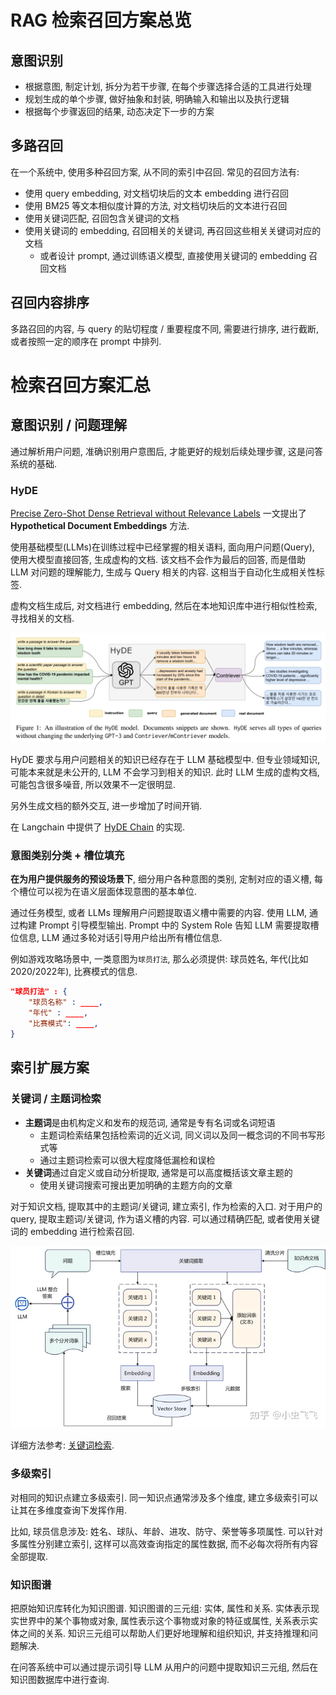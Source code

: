 # RAG 检索召回方案总览

## 意图识别

- 根据意图, 制定计划, 拆分为若干步骤, 在每个步骤选择合适的工具进行处理
- 规划生成的单个步骤, 做好抽象和封装, 明确输入和输出以及执行逻辑
- 根据每个步骤返回的结果, 动态决定下一步的方案

## 多路召回

在一个系统中, 使用多种召回方案, 从不同的索引中召回. 常见的召回方法有:

- 使用 query embedding, 对文档切块后的文本 embedding 进行召回
- 使用 BM25 等文本相似度计算的方法, 对文档切块后的文本进行召回
- 使用关键词匹配, 召回包含关键词的文档
- 使用关键词的 embedding, 召回相关的关键词, 再召回这些相关关键词对应的文档
  - 或者设计 prompt, 通过训练语义模型, 直接使用关键词的 embedding 召回文档

## 召回内容排序

多路召回的内容, 与 query 的贴切程度 / 重要程度不同, 需要进行排序, 进行截断, 或者按照一定的顺序在 prompt 中排列.

# 检索召回方案汇总

## 意图识别 / 问题理解

通过解析用户问题, 准确识别用户意图后, 才能更好的规划后续处理步骤, 这是问答系统的基础.

### HyDE

[Precise Zero-Shot Dense Retrieval without Relevance Labels](https://arxiv.org/abs/2212.10496) 一文提出了 **Hypothetical Document Embeddings** 方法.

使用基础模型(LLMs)在训练过程中已经掌握的相关语料, 面向用户问题(Query), 使用大模型直接回答, 生成虚构的文档. 该文档不会作为最后的回答, 而是借助 LLM 对问题的理解能力, 生成与 Query 相关的内容. 这相当于自动化生成相关性标签.

虚构文档生成后, 对文档进行 embedding, 然后在本地知识库中进行相似性检索, 寻找相关的文档.

![](/resources/images/llm/rag-3.png)

HyDE 要求与用户问题相关的知识已经存在于 LLM 基础模型中. 但专业领域知识, 可能本来就是未公开的, LLM 不会学习到相关的知识. 此时 LLM 生成的虚构文档, 可能包含很多噪音, 所以效果不一定很明显.

另外生成文档的额外交互, 进一步增加了时间开销.

在 Langchain 中提供了 [HyDE Chain](https://github.com/langchain-ai/langchain/blob/master/cookbook/hypothetical_document_embeddings.ipynb) 的实现.

### 意图类别分类 + 槽位填充

**在为用户提供服务的预设场景下**, 细分用户各种意图的类别, 定制对应的语义槽, 每个槽位可以视为在语义层面体现意图的基本单位.

通过任务模型, 或者 LLMs 理解用户问题提取语义槽中需要的内容. 使用 LLM, 通过构建 Prompt 引导模型输出. Prompt 中的 System Role 告知 LLM 需要提取槽位信息, LLM 通过多轮对话引导用户给出所有槽位信息.

例如游戏攻略场景中, 一类意图为`球员打法`, 那么必须提供: 球员姓名, 年代(比如2020/2022年), 比赛模式的信息.

```json
"球员打法" : {
    "球员名称" : ____,
    "年代" : ____,
    "比赛模式": ____,
}
```

## 索引扩展方案

### 关键词 / 主题词检索

- **主题词**是由机构定义和发布的规范词, 通常是专有名词或名词短语
  - 主题词检索结果包括检索词的近义词, 同义词以及同一概念词的不同书写形式等
  - 通过主题词检索可以很大程度降低漏检和误检
- **关键词**通过自定义或自动分析提取, 通常是可以高度概括该文章主题的
  - 使用关键词搜索可搜出更加明确的主题方向的文章

对于知识文档, 提取其中的主题词/关键词, 建立索引, 作为检索的入口. 对于用户的 query, 提取主题词/关键词, 作为语义槽的内容. 可以通过精确匹配, 或者使用关键词的 embedding 进行检索召回.

![](/resources/images/llm/rag-4.png)

详细方法参考: [关键词检索](/docs/llm/rag/recall/keyword.md).

### 多级索引

对相同的知识点建立多级索引. 同一知识点通常涉及多个维度, 建立多级索引可以让其在多维度查询下发挥作用.

比如, 球员信息涉及: 姓名、球队、年龄、进攻、防守、荣誉等多项属性. 可以针对多属性分别建立索引, 这样可以高效查询指定的属性数据, 而不必每次将所有内容全部提取.

### 知识图谱

把原始知识库转化为知识图谱. 知识图谱的三元组: 实体, 属性和关系. 实体表示现实世界中的某个事物或对象, 属性表示这个事物或对象的特征或属性, 关系表示实体之间的关系. 知识三元组可以帮助人们更好地理解和组织知识, 并支持推理和问题解决.

在问答系统中可以通过提示词引导 LLM 从用户的问题中提取知识三元组, 然后在知识图数据库中进行查询.
